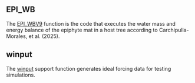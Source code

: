 ## EPI_WB
The [EPI_WBV9](https://github.com/DavidCarMor/EWB/tree/main/Scripts/EPI_WBV10.m) function is the code that executes the water mass and energy balance of the epiphyte mat in a host tree according to Carchipulla-Morales, et al. (2025).

## winput
The [winput](https://github.com/DavidCarMor/EWB/tree/main/Scripts/winput.m) support function generates ideal forcing data for testing simulations.
